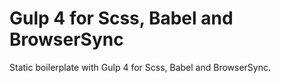 # Gulp 4 for Scss, Babel and BrowserSync

Static boilerplate with Gulp 4 for Scss, Babel and BrowserSync.
